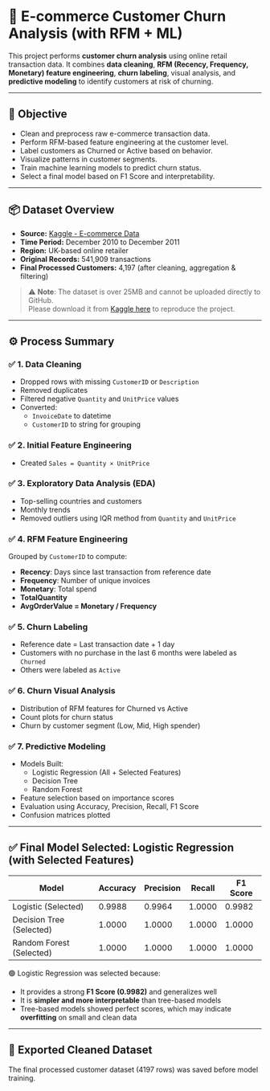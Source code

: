 # 📁 E-commerce Customer Churn Analysis (with RFM + ML)

This project performs **customer churn analysis** using online retail transaction data. It combines **data cleaning**, **RFM (Recency, Frequency, Monetary) feature engineering**, **churn labeling**, visual analysis, and **predictive modeling** to identify customers at risk of churning.

---

## 🎯 Objective

- Clean and preprocess raw e-commerce transaction data.
- Perform RFM-based feature engineering at the customer level.
- Label customers as Churned or Active based on behavior.
- Visualize patterns in customer segments.
- Train machine learning models to predict churn status.
- Select a final model based on F1 Score and interpretability.

---

## 📦 Dataset Overview

- **Source:** [Kaggle - E-commerce Data](https://www.kaggle.com/datasets/carrie1/ecommerce-data)
- **Time Period:** December 2010 to December 2011
- **Region:** UK-based online retailer
- **Original Records:** 541,909 transactions
- **Final Processed Customers:** 4,197 (after cleaning, aggregation & filtering)

> ⚠️ **Note**: The dataset is over 25MB and cannot be uploaded directly to GitHub.  
> Please download it from [Kaggle here](https://www.kaggle.com/datasets/carrie1/ecommerce-data) to reproduce the project.

---

## ⚙️ Process Summary

### ✅ 1. Data Cleaning
- Dropped rows with missing `CustomerID` or `Description`
- Removed duplicates
- Filtered negative `Quantity` and `UnitPrice` values
- Converted:
  - `InvoiceDate` to datetime
  - `CustomerID` to string for grouping

### ✅ 2. Initial Feature Engineering
- Created `Sales = Quantity × UnitPrice`

### ✅ 3. Exploratory Data Analysis (EDA)
- Top-selling countries and customers
- Monthly trends
- Removed outliers using IQR method from `Quantity` and `UnitPrice`

### ✅ 4. RFM Feature Engineering
Grouped by `CustomerID` to compute:
- **Recency**: Days since last transaction from reference date
- **Frequency**: Number of unique invoices
- **Monetary**: Total spend
- **TotalQuantity**
- **AvgOrderValue = Monetary / Frequency**

### ✅ 5. Churn Labeling
- Reference date = Last transaction date + 1 day
- Customers with no purchase in the last 6 months were labeled as `Churned`
- Others were labeled as `Active`

### ✅ 6. Churn Visual Analysis
- Distribution of RFM features for Churned vs Active
- Count plots for churn status
- Churn by customer segment (Low, Mid, High spender)

### ✅ 7. Predictive Modeling
- Models Built:
  - Logistic Regression (All + Selected Features)
  - Decision Tree
  - Random Forest
- Feature selection based on importance scores
- Evaluation using Accuracy, Precision, Recall, F1 Score
- Confusion matrices plotted

---

## ✅ Final Model Selected: Logistic Regression (with Selected Features)

| Model                     | Accuracy | Precision | Recall | F1 Score |
|--------------------------|----------|-----------|--------|----------|
| Logistic (Selected)      | 0.9988   | 0.9964    | 1.0000 | 0.9982   |
| Decision Tree (Selected) | 1.0000   | 1.0000    | 1.0000 | 1.0000   |
| Random Forest (Selected) | 1.0000   | 1.0000    | 1.0000 | 1.0000   |

🟢 Logistic Regression was selected because:
- It provides a strong **F1 Score (0.9982)** and generalizes well
- It is **simpler and more interpretable** than tree-based models
- Tree-based models showed perfect scores, which may indicate **overfitting** on small and clean data

---

## 💾 Exported Cleaned Dataset

The final processed customer dataset (4197 rows) was saved before model training.
